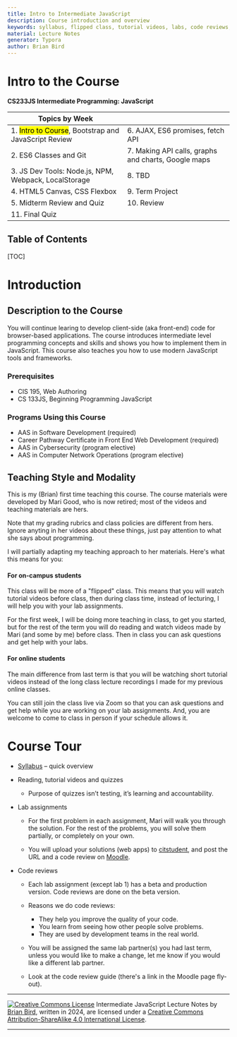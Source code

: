 ```yaml
---
title: Intro to Intermediate JavaScript
description: Course introduction and overview 
keywords: syllabus, flipped class, tutorial videos, labs, code reviews, quizzes
material: Lecture Notes
generator: Typora
author: Brian Bird
---
```


<h1>Intro to the Course</h1>

**CS233JS Intermediate Programming: JavaScript**

| Topics by Week                                               |                                                     |
| ------------------------------------------------------------ | --------------------------------------------------- |
| 1. <mark>Intro to Course</mark>, Bootstrap and JavaScript Review | 6. AJAX, ES6 promises, fetch API                    |
| 2. ES6 Classes and Git                                       | 7. Making API calls, graphs and charts, Google maps |
| 3. JS Dev Tools: Node.js, NPM, Webpack, LocalStorage         | 8. TBD                                              |
| 4. HTML5 Canvas, CSS Flexbox                                 | 9. Term Project                                     |
| 5. Midterm Review and Quiz                                   | 10. Review                                          |
| 11. Final Quiz                                               |                                                     |



<h2>Table of Contents</h2>

[TOC]

# Introduction

## Description to the Course

You will continue learing to develop client-side (aka front-end) code for browser-based applications. The course introduces intermediate level programming concepts and skills and shows you how to implement them in JavaScript. This course also teaches you how to use modern JavaScript tools and frameworks. 

### Prerequisites

- CIS 195, Web Authoring
- CS 133JS, Beginning Programming JavaScript

### Programs Using this Course

- AAS in Software Development (required)
- Career Pathway Certificate in Front End Web Development (required)
- AAS in Cybersecurity (program elective)
- AAS in Computer Network Operations (program elective)

## Teaching Style and Modality

This is my (Brian) first time teaching this course. The course materials were developed by Mari Good, who is now retired; most of the videos and teaching materials are hers. 

Note that my grading rubrics and class policies are different from hers. Ignore anyting in her videos about these things, just pay attention to what she says about programming.

I will partially adapting my teaching approach to her materials. Here's what this means for you:

#### For on-campus students

This class will be more of a "flipped" class. This means that you will watch tutorial videos before class, then during class time, instead of lecturing, I will help you with your lab assignments.

For the first week, I will be doing more teaching in class, to get you started, but for the rest of the term you will do reading and watch videos made by Mari (and some by me) before class. Then in class you can ask questions and get help with your labs.

#### For online students

The main difference from last term is that you will be watching short tutorial videos instead of the long class lecture recordings I made for my previous online classes.

You can still join the class live via Zoom so that you can ask questions and get help while you are working on your lab assignments. And, you are welcome to come to class in person if your schedule allows it.

# Course Tour

- [Syllabus](../CS233JS_Syllabus.html) – quick overview
- Reading, tutorial videos and quizzes
  
  - Purpose of quizzes isn’t testing, it’s learning and accountability.
- Lab assignments
  
  - For the first problem in each assignment, Mari will walk you through the solution. For the rest of the problems, you will solve them partially, or completely on your own.
  
  - You will upload your solutions (web apps) to [citstudent](http://citstudent.lanecc.edu), and post the URL and a code review on [Moodle](https://classes.lanecc.edu).
- Code reviews
  - Each lab assignment (except lab 1) has a beta and production version. Code reviews are done on the beta version.
  - Reasons we do code reviews:
    - They help you improve the quality of your code.
    - You learn from seeing how other people solve problems.
    - They are used by development teams in the real world.
  
  - You will be assigned the same lab partner(s) you had last term, unless you would like to make a change, let me know if you would like a different lab partner.
  - Look at the code review guide (there's a link in the Moodle page fly-out).
  



------

[![Creative Commons License](https://i.creativecommons.org/l/by-sa/4.0/88x31.png)](http://creativecommons.org/licenses/by-sa/4.0/) Intermediate JavaScript Lecture Notes by [Brian Bird](https://profbird.dev), written in <time>2024</time>, are licensed under a [Creative Commons Attribution-ShareAlike 4.0 International License](http://creativecommons.org/licenses/by-sa/4.0/). 

------------